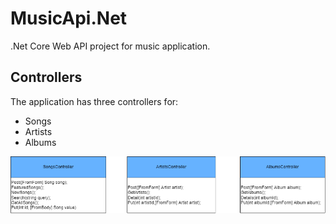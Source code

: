 # MusicApi.Net
.Net Core Web API project for music application.

## Controllers
The application has three controllers for:
* Songs
* Artists
* Albums

![GitHub Logo](/documents/controllers.png)
